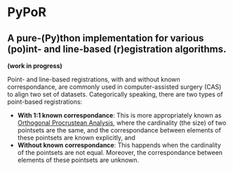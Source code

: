 # PyPoR

## A pure-(Py)thon implementation for various (po)int- and line-based (r)egistration algorithms.

**(work in progress)**

Point- and line-based registrations, with and without known correspondance, are commonly used in computer-assisted surgery (CAS) to align two set of datasets. Categorically speaking, there are two types of point-based registrations:
- **With 1:1 known correspondance**: This is more appropriately known as [Orthogonal Procrustean Analysis](https://global.oup.com/academic/product/procrustes-problems-9780198510581?cc=ca&lang=en&), where the cardinality (the size) of two pointsets are the same, and the correspondance between elements of these pointsets are known explicitly, and
- **Without known correspondance**: This happends when the cardinality of the pointsets are not equal. Moreover, the correspondance between elements of these pointsets are unknown.
